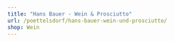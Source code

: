 ```yaml
---
title: "Hans Bauer - Wein & Prosciutto"
url: /poettelsdorf/hans-bauer-wein-und-prosciutto/
shop: Wein
---
```

